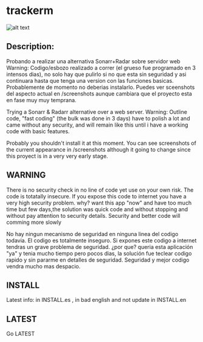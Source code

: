 # trackerm

![alt text](https://github.com/diegargon/trackm/blob/master/screenshots/library-screenshot.png?raw=true)

## Description: 

Probando a realizar una alternativa Sonarr+Radar sobre servidor web
Warning: Codigo/esbozo realizado a correr (el grueso fue programado  en 3 intensos dias), no solo hay que pulirlo si no que esta sin seguridad y
asi continuara hasta que tenga una version con las funciones basicas.
Probablemente de momento no deberias instalarlo.
Puedes ver sceenshots del aspecto actual en /screenshots aunque cambiara que el proyecto esta en fase muy muy temprana.

Trying a Sonarr & Radarr alternative over a web server.
Warning: Outline code, "fast coding" (the bulk was done in 3 days) have to polish a lot and came without any security, and 
will remain like this until i have a working code with basic features.

Probably you shouldn't install it at this moment.
You can see screenshots of the current appearance in /screenshots although it going to change since this proyect is in a very very early stage.


## WARNING

There is no security check in no line of code yet use on your own risk. The code is totatally insecure. 
If you expose this code to internet you have a very high security problem. why? want this app "now" and 
have too much time but few days,the solution was quick code and without stopping and without pay attention
to security  details. 
Security and better code will comming more slowly

No hay ningun mecanismo de seguridad en ninguna linea del codigo todavia. El codigo es totalmente inseguro. 
Si expones este codigo a internet tendras un grave problema de seguridad. ¿por que? queria esta aplicación 
"ya" y tenia mucho tiempo pero pocos dias, la solución fue teclear codigo rapido y sin pararme en detalles 
de seguridad.
Seguridad y mejor codigo vendra mucho mas despacio.


## INSTALL

Latest info: 
in INSTALL.es , in bad english and not update in INSTALL.en

## LATEST   

Go LATEST